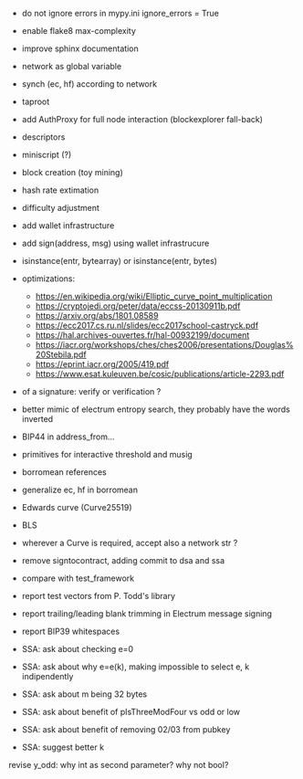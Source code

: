 - do not ignore errors in mypy.ini
  ignore_errors = True
- enable flake8 max-complexity
- improve sphinx documentation
- network as global variable
- synch (ec, hf) according to network
- taproot
- add AuthProxy for full node interaction (blockexplorer fall-back)
- descriptors
- miniscript (?)
- block creation (toy mining)
- hash rate extimation
- difficulty adjustment
- add wallet infrastructure
- add sign(address, msg) using wallet infrastrucure
- isinstance(entr, bytearray) or isinstance(entr, bytes)
- optimizations:
    - https://en.wikipedia.org/wiki/Elliptic_curve_point_multiplication
    - https://cryptojedi.org/peter/data/eccss-20130911b.pdf
    - https://arxiv.org/abs/1801.08589
    - https://ecc2017.cs.ru.nl/slides/ecc2017school-castryck.pdf
    - https://hal.archives-ouvertes.fr/hal-00932199/document
    - https://iacr.org/workshops/ches/ches2006/presentations/Douglas%20Stebila.pdf
    - https://eprint.iacr.org/2005/419.pdf
    - https://www.esat.kuleuven.be/cosic/publications/article-2293.pdf
- of a signature: verify or verification ?
- better mimic of electrum entropy search, they probably have the words inverted
- BIP44 in address_from...
- primitives for interactive threshold and musig
- borromean references
- generalize ec, hf in borromean
- Edwards curve (Curve25519)
- BLS
- wherever a Curve is required, accept also a network str ?
- remove signtocontract, adding commit to dsa and ssa
- compare with test_framework

- report test vectors from P. Todd's library
- report trailing/leading blank trimming in Electrum message signing
- report BIP39 whitespaces
- SSA: ask about checking e=0
- SSA: ask about why e=e(k), making impossible to select e, k indipendently
- SSA: ask about m being 32 bytes
- SSA: ask about benefit of pIsThreeModFour vs odd or low
- SSA: ask about benefit of removing 02/03 from pubkey
- SSA: suggest better k


revise y_odd: why int as second parameter? why not bool?
